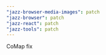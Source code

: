 ```yaml
---
"jazz-browser-media-images": patch
"jazz-browser": patch
"jazz-react": patch
"jazz-tools": patch
---
```


CoMap fix
